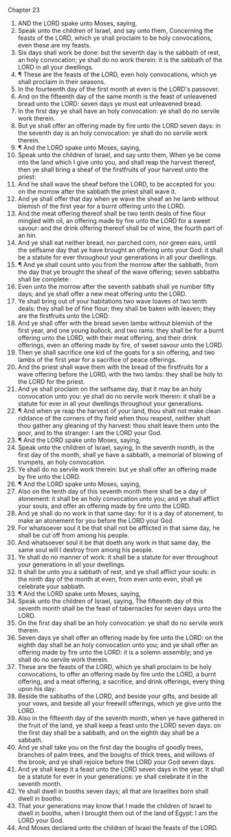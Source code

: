 

Chapter 23

1. AND the LORD spake unto Moses, saying,
2. Speak unto the children of Israel, and say unto them, Concerning the feasts of the LORD, which ye shall proclaim to be holy convocations, even these are my feasts.
3. Six days shall work be done: but the seventh day is the sabbath of rest, an holy convocation; ye shall do no work therein: it is the sabbath of the LORD in all your dwellings.
4. ¶ These are the feasts of the LORD, even holy convocations, which ye shall proclaim in their seasons.
5. In the fourteenth day of the first month at even is the LORD's passover.
6. And on the fifteenth day of the same month is the feast of unleavened bread unto the LORD: seven days ye must eat unleavened bread.
7. In the first day ye shall have an holy convocation: ye shall do no servile work therein.
8. But ye shall offer an offering made by fire unto the LORD seven days: in the seventh day is an holy convocation: ye shall do no servile work therein.
9. ¶ And the LORD spake unto Moses, saying,
10. Speak unto the children of Israel, and say unto them, When ye be come into the land which I give unto you, and shall reap the harvest thereof, then ye shall bring a sheaf of the firstfruits of your harvest unto the priest:
11. And he shall wave the sheaf before the LORD, to be accepted for you: on the morrow after the sabbath the priest shall wave it.
12. And ye shall offer that day when ye wave the sheaf an he lamb without blemish of the first year for a burnt offering unto the LORD.
13. And the meat offering thereof shall be two tenth deals of fine flour mingled with oil, an offering made by fire unto the LORD for a sweet savour: and the drink offering thereof shall be of wine, the fourth part of an hin.
14. And ye shall eat neither bread, nor parched corn, nor green ears, until the selfsame day that ye have brought an offering unto your God: it shall be a statute for ever throughout your generations in all your dwellings.
15. ¶ And ye shall count unto you from the morrow after the sabbath, from the day that ye brought the sheaf of the wave offering; seven sabbaths shall be complete:
16. Even unto the morrow after the seventh sabbath shall ye number fifty days; and ye shall offer a new meat offering unto the LORD.
17. Ye shall bring out of your habitations two wave loaves of two tenth deals: they shall be of fine flour; they shall be baken with leaven; they are the firstfruits unto the LORD.
18. And ye shall offer with the bread seven lambs without blemish of the first year, and one young bullock, and two rams: they shall be for a burnt offering unto the LORD, with their meat offering, and their drink offerings, even an offering made by fire, of sweet savour unto the LORD.
19. Then ye shall sacrifice one kid of the goats for a sin offering, and two lambs of the first year for a sacrifice of peace offerings.
20. And the priest shall wave them with the bread of the firstfruits for a wave offering before the LORD, with the two lambs: they shall be holy to the LORD for the priest.
21. And ye shall proclaim on the selfsame day, that it may be an holy convocation unto you: ye shall do no servile work therein: it shall be a statute for ever in all your dwellings throughout your generations.
22. ¶ And when ye reap the harvest of your land, thou shalt not make clean riddance of the corners of thy field when thou reapest, neither shalt thou gather any gleaning of thy harvest: thou shalt leave them unto the poor, and to the stranger: I am the LORD your God.
23. ¶ And the LORD spake unto Moses, saying,
24. Speak unto the children of Israel, saying, In the seventh month, in the first day of the month, shall ye have a sabbath, a memorial of blowing of trumpets, an holy convocation.
25. Ye shall do no servile work therein: but ye shall offer an offering made by fire unto the LORD.
26. ¶ And the LORD spake unto Moses, saying,
27. Also on the tenth day of this seventh month there shall be a day of atonement: it shall be an holy convocation unto you; and ye shall afflict your souls, and offer an offering made by fire unto the LORD.
28. And ye shall do no work in that same day: for it is a day of atonement, to make an atonement for you before the LORD your God.
29. For whatsoever soul it be that shall not be afflicted in that same day, he shall be cut off from among his people.
30. And whatsoever soul it be that doeth any work in that same day, the same soul will I destroy from among his people.
31. Ye shall do no manner of work: it shall be a statute for ever throughout your generations in all your dwellings.
32. It shall be unto you a sabbath of rest, and ye shall afflict your souls: in the ninth day of the month at even, from even unto even, shall ye celebrate your sabbath.
33. ¶ And the LORD spake unto Moses, saying,
34. Speak unto the children of Israel, saying, The fifteenth day of this seventh month shall be the feast of tabernacles for seven days unto the LORD.
35. On the first day shall be an holy convocation: ye shall do no servile work therein.
36. Seven days ye shall offer an offering made by fire unto the LORD: on the eighth day shall be an holy convocation unto you; and ye shall offer an offering made by fire unto the LORD: it is a solemn assembly; and ye shall do no servile work therein.
37. These are the feasts of the LORD, which ye shall proclaim to be holy convocations, to offer an offering made by fire unto the LORD, a burnt offering, and a meat offering, a sacrifice, and drink offerings, every thing upon his day:
38. Beside the sabbaths of the LORD, and beside your gifts, and beside all your vows, and beside all your freewill offerings, which ye give unto the LORD.
39. Also in the fifteenth day of the seventh month, when ye have gathered in the fruit of the land, ye shall keep a feast unto the LORD seven days: on the first day shall be a sabbath, and on the eighth day shall be a sabbath.
40. And ye shall take you on the first day the boughs of goodly trees, branches of palm trees, and the boughs of thick trees, and willows of the brook; and ye shall rejoice before the LORD your God seven days.
41. And ye shall keep it a feast unto the LORD seven days in the year.  It shall be a statute for ever in your generations: ye shall celebrate it in the seventh month.
42. Ye shall dwell in booths seven days; all that are Israelites born shall dwell in booths:
43. That your generations may know that I made the children of Israel to dwell in booths, when I brought them out of the land of Egypt: I am the LORD your God.
44. And Moses declared unto the children of Israel the feasts of the LORD.

